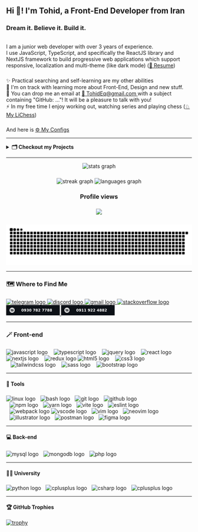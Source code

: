 ## Hi 👋! I'm Tohid, a Front-End Developer from Iran

#####

<h3 align="left">Dream it. Believe it. Build it.</h3>

######

<p align="left">I am a junior web developer with over 3 years of experience.<br>I use JavaScript, TypeScript, and specifically the ReactJS library and NextJS framework to build
progressive web applications which support responsive, localization and multi-theme (like dark mode) (<a href="/Tohid Eghdami CV.pdf" target="_blank">📜 Resume</a>)<!-- & 2-way direction (soon) --></p>

#####

<p align="left">✨ Practical searching and self-learning are my other abilities<br>🌱 I'm on track with learning more about Front-End, Design and new stuff.<br>💬 You can drop me an email at <a href="mailto:TohidEq@gmail.com" target="_blank">📧 TohidEq@gmail.com </a> with a subject containing "GitHub: ..."! It will be a pleasure to talk with you!<br>⚡ In my free time I enjoy working out, watching series and playing chess (<a href="https://lichess.org/@/Tohid_Eghdami" target="_blank">♘ My LiChess</a>) </p>

#####

<p align="left">And here is  <a href="https://github.com/TohidEq/dotfiles" target="_blank">⚙ My Configs</a> </p>

---

<p>

<details>
  <summary>
  <b id="my-projects">🗂️ Checkout my Projects</b>
  </summary>
  <br>
  <details>
    <summary>
    <b>🎨 Web-Front</b>
    </summary>
      <br>
    <b>+ NextJS:</b>
      <br>
      |
      <br>
      - <a href="https://github.com/TohidEq/uni-kar-vamej" target="_blank">💼🧑‍💻 KarVamej - کاروامج</a> . Finding Job and Freelancer Projects
      <br>
      | Web Scrapping [Jobinja, Jobvision, Ponisha, Karnalcer] . Puppeteer, NextJS . <a href="https://hub.docker.com/repository/docker/tohideghdami/kar-vamej/general" target="_blank">Docker Image(use `latest` tag)</a>
      <br> | To visit the demo website <a href="https://kar-vamej-tohideq.kubarcloud.net/" target="_blank">(KarVamej)</a>, reach out to me and I’ll start the server . <a href="https://t.me/tohid_eq/" target="_blank">@Tohid_Eq</a>(Telegram)
      <br>
      |
      <br>
      - <a href="https://github.com/TohidEq/web-design-2" target="_blank">🎮🛡️ DOT Game</a> . Like Dota . Coding <a href="https://figma.com/design/9zO7zf75KQkSMipkQJzqhK " target="blank">this FigmaProject</a> . NextJS . <a href="https://dot-t-eq.vercel.app/en" target="_blank">Demo</a>
      <br>
      |
      <br>
      - <a href="https://github.com/TohidEq/web-design-1" target="_blank">🌙✨ Night Trips</a> . Coding <a href="https://www.figma.com/design/qinMy6AE08VosT4d52uHxH/" target="blank">this FigmaProject</a> . NextJS . <a href="https://web-design-1-night-trips-teq.vercel.app/" target="_blank">Demo</a>
      <br>
      |
      <br>
      - <a href="https://github.com/TohidEq/nextjs-blog/" target="_blank">📝 Nextjs Blog</a> . Getting posts from <a href="https://github.com/TohidEq/test-mdx-posts" target="blank">A Github Repo</a> and show them to u :D . NextJS . <a href="http://tohideq-blog.vercel.app/" target="_blank">Demo</a>
      <br>
      |
      <br>
      - <a href="https://github.com/TohidEq/next-counter/" target="_blank">🎰 Counter app</a> . Counter app . NextJS . <a href="https://next-counter-teq.netlify.app/6/2/" target="_blank">Demo (change numbers in url)</a>
      <br>
      |
      <br>
      - <a href="https://github.com/TohidEq/wiki-cher/" target="_blank">📚 Wiki Cher</a> . Search into WikiPedia . NextJS . <a href="https://wikicher.netlify.app/" target="_blank">Demo</a>
      <br>
      |
      <br>
      - <a href="https://github.com/TohidEq/sha256-guess/" target="_blank">🔐 Sha256 Guess</a> . Sha256 Guessing game . NextJS . <a href="https://sha256-guess.vercel.app/" target="_blank">Demo</a>
      <br><br>
    <b>+ React:</b>
      <br>
      |
      <br>
      - <a href="https://github.com/TohidEq/finger-gridshot-aimlab" target="_blank">🎯 AimLab (Finger Gridshot)</a> . Finger mode of AimLab game . React . <a href="http://finger-gridshot.vercel.app/" target="_blank">Demo</a>
      <br>
      |
      <br>
      - <a href="https://github.com/TohidEq/simple-blog/" target="_blank">📝 Blog (Local Storage)</a> . Blog with saving data in localstorage . React . <a href="http://simple-blog-tohideq.netlify.app/" target="_blank">Demo</a>
      <br>
      |
      <br>
      - <a href="https://github.com/TohidEq/knights-tour/" target="_blank">♞ Knight's Tour</a> . Simple Gmae. This is a sequence of moves of a knight on a chessboard such that the knight visits every square exactly once . React . <a href="http://knights-tour-zeta.vercel.app" target="_blank">Demo</a>
      <br>
      |
      <br>
      - <a href="https://github.com/TohidEq/joke-maker-site" target="_blank">🤡 Joke Maker</a> . Generate Jokes with your name :D . React . <a href="http://joke-maker-tohideq.netlify.app/" target="_blank">Demo</a>
      <br>
      |
      <br>
      - <a href="https://github.com/TohidEq/cooking-bro/" target="_blank">👩🏻‍🍳 Cooking Recipes</a> . With more themes . JSon-server, React
      <br>
      |
      <br>
      - <a href="https://github.com/TohidEq/100-hour-clock/" target="_blank">🕓 100 Hours Clock</a> . Your days are 100H. Enjoy your new timing . React . <a href="http://100-hour-clock.vercel.app/" target="_blank">Demo</a>
      <br>
      |
      <br>
      - <a href="https://github.com/TohidEq/memory-game" target="_blank">🧠 Memory Game</a> . Memory Card Game . React . <a href="http://memory-game-te.vercel.app/" target="_blank">Demo</a>
      <br>
      |
      <br>
      - <a href="https://github.com/TohidEq/blog-json-server/" target="_blank">📝 Blog + JSon server</a> . JSon-server, React
      <br><br>
    <b>+ More:</b>
      <br>
      |
      <br>
        - <a href="https://github.com/TohidEq/personal_website" target="_blank">🌐 Personal Website</a> . Just 4 training coding . <a href="https://verdant-piroshki-de0372.netlify.app/public/" target="_blank">Demo</a>
      <br>
      |
        <br>
        - <a href="https://github.com/TohidEq/G2Tech-Exercise-2-Calculator" target="_blank">🖩 Calculator</a> . Simple Calculator . <a href="http://calculator-simple-rho.vercel.app" target="_blank">Demo</a><br>

  </details>
  <br>
  <details>
    <summary>
    <b>🌐 Web-Back</b>
    </summary>
    - <a href="https://github.com/TohidEq/chat-app-1/" target="_blank">🗪 Chat App</a> . Chat with different browser sessions in your system
    <br>
  </details>
  <br>
  <details>
    <summary>
    <b>📜 JavaScript</b>
    </summary>
    - <a href="https://github.com/TohidEq/js-soroban-cli" target="_blank">🧮 Cli Soroban</a> A simple ancient calculator in your terminal
  </details>
  <br>
  <details>
    <summary>
    <b>🦀 Rust</b>
    </summary>
    - <a href="https://github.com/TohidEq/rust-game-tetris/" target="_blank">🧩 Tetris Game</a> in terminal
    <br>
    - <a href="https://github.com/TohidEq/rust-game-minesweeper/" target="_blank">💣 Minesweeper Game</a> in terminal
    <br>
    - <a href="https://github.com/TohidEq/rust-game-snake/" target="_blank">🐍 Snake Game</a> in terminal
    <br>
    - <a href="https://github.com/TohidEq/rust-game-riverride/" target="_blank">🛩️ Riverride Game</a> in terminal
  </details>
  <br>
  <details>
    <summary>
    <b>🐍 Python</b>
    </summary>
    - <a href="https://github.com/TohidEq/py-2048-cli" target="_blank">🧩 2048 Game</a> in terminal
    <br>
    - <a href="https://github.com/TohidEq/py-img-to-ascii" target="_blank">🖼️ Image to ASCII</a> convert images to ASCII art files
    <br>
    - <a href="https://github.com/TohidEq/py-chat-ai-cli" target="_blank">🗪 Chat With AI in CLI</a> Chat with it whenevere and wherever you want
    <br>
  </details>
</details>
</p>

---

<div align="center">
  <img src="https://github-readme-stats.vercel.app/api?username=TohidEq&hide_title=true&hide_rank=false&show_icons=true&include_all_commits=true&count_private=true&disable_animations=false&theme=github_dark&locale=en&hide_border=true&order=1" height="170" alt="stats graph"  />
</div>

#####

<div align="center">
  <img src="https://github-readme-streak-stats-teq.vercel.app/?user=TohidEq&locale=en&mode=daily&theme=github_dark&hide_border=true&border_radius=5" height="150" alt="streak graph"  />

  <img src="https://github-readme-stats.vercel.app/api/top-langs?username=TohidEq&locale=en&hide_title=true&layout=compact&card_width=320&langs_count=6&theme=github_dark&hide_border=true" height="150" alt="languages graph"  />
</div>

#####

<h3 align="center">Profile views</h3>

#####

<div align="center">
  <img src="https://profile-counter.glitch.me/TohidEq/count.svg?"  />
</div>

#####

<img src="https://raw.githubusercontent.com/TohidEq/TohidEq/output/snake.svg" alt="Snake animation" />

---


### 🗺️ Where to Find Me

#####

<div align="left">
  
  <a href="http://t.me/Tohid_Eq" target="_blank">
    <img src="https://img.shields.io/static/v1?message=@Tohid_Eq&logo=telegram&label&logoColor=EEE&color=0d1117&logoWidth=20&labelColor=&style=for-the-badge" height="28" alt="telegram logo"  />
  </a>
  <a href="@TohidEq" target="_blank">
    <img src="https://img.shields.io/static/v1?message=@TohidEq&logo=discord&label=&logoColor=EEE&color=0d1117&logoWidth=20&labelColor=&style=for-the-badge" height="28" alt="discord logo"  />
  </a>
  <a href="mailto:TohidEq@gmail.com" target="_blank">
    <img src="https://img.shields.io/static/v1?message=Gmail&logo=gmail&label=&logoColor=EEE&color=0d1117&logoWidth=20&labelColor=&style=for-the-badge" height="28" alt="gmail logo"  />
  </a>
  <a href="https://stackoverflow.com/users/18447603/tohideq" target="_blank">
    <img src="https://img.shields.io/static/v1?message=Stackoverflow&logo=stackoverflow&label=&logoColor=EEE&color=0d1117&logoWidth=20&labelColor=&style=for-the-badge" height="28" alt="stackoverflow logo"  />
  </a>
  <br>
  <a href="tel:+989307827788" target="_blank">
    <img src="./assets/num_Irancell.svg" height="28" alt="messages logo"  />
  </a>
  <a href="tel:+989119224882" target="_blank">
    <img src="./assets/num_MCI.svg" height="28" alt="messages logo"  />
  </a>
</div>

---

### 🪄 Front-end

#####

<div align="left">



  <img src="https://img.shields.io/badge/JavaScript-F7DF1E?logo=javascript&logoColor=EEE&color=0d1117&logoWidth=20&style=for-the-badge" height="24" alt="javascript logo"  />
  <img width="8" />
  <img src="https://img.shields.io/badge/TypeScript-3178C6?logo=typescript&logoColor=EEE&color=0d1117&logoWidth=20&style=for-the-badge" height="24" alt="typescript logo"  />
  <img width="8" />
  <img src="https://img.shields.io/badge/jQuery-0769AD?logo=jquery&logoColor=EEE&color=0d1117&logoWidth=20&style=for-the-badge" height="24" alt="jquery logo"  />
  <img width="8" />
  <img src="https://img.shields.io/badge/React-61DAFB?logo=react&logoColor=EEE&color=0d1117&logoWidth=20&style=for-the-badge" height="24" alt="react logo"  />
  <img width="8" />
    <br>
  <img src="https://img.shields.io/badge/Next.js-000000?logo=nextdotjs&logoColor=EEE&color=0d1117&logoWidth=20&style=for-the-badge" height="24" alt="nextjs logo"  />
  <img width="8" />
  <img src="https://img.shields.io/badge/Redux-764ABC?logo=redux&logoColor=EEE&color=0d1117&logoWidth=20&style=for-the-badge" height="24" alt="redux logo"  />
  <img src="https://img.shields.io/badge/HTML5-E34F26?logo=html5&logoColor=EEE&color=0d1117&logoWidth=20&style=for-the-badge" height="24" alt="html5 logo"  />
  <img width="8" />
  <img src="https://img.shields.io/badge/CSS3-1572B6?logo=css3&logoColor=EEE&color=0d1117&logoWidth=20&style=for-the-badge" height="24" alt="css3 logo"  />
    <br>
  <img width="8" />
  <img src="https://img.shields.io/badge/Tailwind CSS-06B6D4?logo=tailwindcss&logoColor=EEE&color=0d1117&logoWidth=20&style=for-the-badge" height="24" alt="tailwindcss logo"  />
  <img width="8" />
  <img src="https://img.shields.io/badge/Sass-CC6699?logo=sass&logoColor=EEE&color=0d1117&logoWidth=20&style=for-the-badge" height="24" alt="sass logo"  />
  <img width="8" />
  <img src="https://img.shields.io/badge/Bootstrap-7952B3?logo=bootstrap&logoColor=EEE&color=0d1117&logoWidth=20&style=for-the-badge" height="24" alt="bootstrap logo"  />
</div>

---

#### 🧰 Tools

#####

<div align="left">
  <img src="https://img.shields.io/badge/Linux-FCC624?logo=linux&logoColor=EEE&color=0d1117&logoWidth=20&style=for-the-badge" height="24" alt="linux logo"  />
  <img width="5" />
  <img src="https://img.shields.io/badge/GNU Bash-4EAA25?logo=gnubash&logoColor=EEE&color=0d1117&logoWidth=20&style=for-the-badge" height="24" alt="bash logo"  />
  <img width="5" />
  <img src="https://img.shields.io/badge/Git-F05032?logo=git&logoColor=EEE&color=0d1117&logoWidth=20&style=for-the-badge" height="24" alt="git logo"  />
  <img width="5" />
  <img src="https://img.shields.io/badge/GitHub-181717?logo=github&logoColor=EEE&color=0d1117&logoWidth=20&style=for-the-badge" height="24" alt="github logo"  />
    <br>
  <img width="5" />
  <img src="https://img.shields.io/badge/npm-CB3837?logo=npm&logoColor=EEE&color=0d1117&logoWidth=20&style=for-the-badge" height="24" alt="npm logo"  />
  <img width="5" />
  <img src="https://img.shields.io/badge/Yarn-2C8EBB?logo=yarn&logoColor=EEE&color=0d1117&logoWidth=20&style=for-the-badge" height="24" alt="yarn logo"  />
  <img width="5" />
  <img src="https://img.shields.io/badge/Vite-646CFF?logo=vite&logoColor=EEE&color=0d1117&logoWidth=20&style=for-the-badge" height="24" alt="vite logo"  />
  <img width="5" />
  <img src="https://img.shields.io/badge/ESLint-4B32C3?logo=eslint&logoColor=EEE&color=0d1117&logoWidth=20&style=for-the-badge" height="24" alt="eslint logo"  />
    <br>
  <img width="5" />
  <img src="https://img.shields.io/badge/Webpack-8DD6F9?logo=webpack&logoColor=EEE&color=0d1117&logoWidth=20&style=for-the-badge" height="24" alt="webpack logo"  />
  <img src="https://img.shields.io/badge/Visual Studio Code-007ACC?logo=visualstudiocode&logoColor=EEE&color=0d1117&logoWidth=20&style=for-the-badge" height="24" alt="vscode logo"  />
  <img width="5" />
  <img src="https://img.shields.io/badge/Vim-019733?logo=vim&logoColor=EEE&color=0d1117&logoWidth=20&style=for-the-badge" height="24" alt="vim logo"  />
  <img width="5" />
  <img src="https://img.shields.io/badge/Neovim-57A143?logo=neovim&logoColor=EEE&color=0d1117&logoWidth=20&style=for-the-badge" height="24" alt="neovim logo"  />
    <br>
  <img width="5" />
  <img src="https://img.shields.io/badge/Adobe Illustrator-FF9A00?logo=adobeillustrator&logoColor=EEE&color=0d1117&logoWidth=20&style=for-the-badge" height="24" alt="illustrator logo"  />
  <img width="5" />
  <img src="https://img.shields.io/badge/Postman-FF6C37?logo=postman&logoColor=EEE&color=0d1117&logoWidth=20&style=for-the-badge" height="24" alt="postman logo"  />
  <img width="5" />
  <img src="https://img.shields.io/badge/Figma-F24E1E?logo=figma&logoColor=EEE&color=0d1117&logoWidth=20&style=for-the-badge" height="24" alt="figma logo"  />
</div>

---

#### 💻 Back-end

#####

<div align="left">
  <img src="https://img.shields.io/badge/MySQL-4479A1?logo=mysql&logoColor=EEE&color=0d1117&logoWidth=20&style=for-the-badge" height="24" alt="mysql logo"  />
  <img width="5" />
  <img src="https://img.shields.io/badge/MongoDB-47A248?logo=mongodb&logoColor=EEE&color=0d1117&logoWidth=20&style=for-the-badge" height="24" alt="mongodb logo"  />
  <img width="5" />
  <img src="https://img.shields.io/badge/PHP-777BB4?logo=php&logoColor=EEE&color=0d1117&logoWidth=20&style=for-the-badge" height="24" alt="php logo"  />
<!--   <img width="5" />
  <img src="https://img.shields.io/badge/Laravel-FF2D20?logo=laravel&logoColor=EEE&color=0d1117&logoWidth=20&style=for-the-badge" height="24" alt="laravel logo"  /> -->
</div>

---

#### 👩‍🎓 University

#####

<div align="left">
  <img src="https://img.shields.io/badge/Python-3776AB?logo=python&logoColor=EEE&color=0d1117&logoWidth=20&style=for-the-badge" height="22" alt="python logo"  />
  <img width="5" />
  <img src="https://img.shields.io/badge/C++-00599C?logo=cplusplus&logoColor=EEE&color=0d1117&logoWidth=20&style=for-the-badge" height="22" alt="cplusplus logo"  />
  <img width="5" />
  <img src="https://img.shields.io/badge/C Sharp-239120?logo=csharp&logoColor=EEE&color=0d1117&logoWidth=20&style=for-the-badge" height="22" alt="csharp logo"  />
  <img width="5" />
  <img src="https://img.shields.io/badge/Java-00599C?logo=java&logoColor=EEE&color=0d1117&logoWidth=20&style=for-the-badge" height="22" alt="cplusplus logo"  />
</div>

---

#### 🏆 GitHub Trophies

[![trophy](https://github-profile-trophy.vercel.app/?username=TohidEq&theme=onestar&no-frame=true)](https://github.com/ryo-ma/github-profile-trophy)

#####
